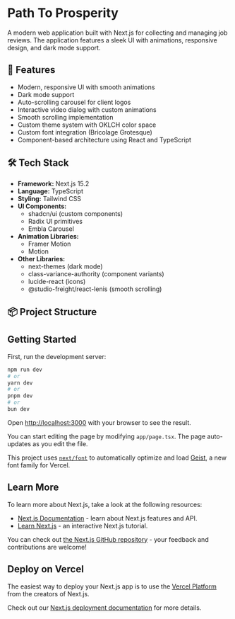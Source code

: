 # Path To Prosperity

A modern web application built with Next.js for collecting and managing job reviews. The application features a sleek UI with animations, responsive design, and dark mode support.

## 🚀 Features

- Modern, responsive UI with smooth animations
- Dark mode support
- Auto-scrolling carousel for client logos
- Interactive video dialog with custom animations
- Smooth scrolling implementation
- Custom theme system with OKLCH color space
- Custom font integration (Bricolage Grotesque)
- Component-based architecture using React and TypeScript

## 🛠️ Tech Stack

- **Framework:** Next.js 15.2
- **Language:** TypeScript
- **Styling:** Tailwind CSS
- **UI Components:** 
  - shadcn/ui (custom components)
  - Radix UI primitives
  - Embla Carousel
- **Animation Libraries:**
  - Framer Motion
  - Motion
- **Other Libraries:**
  - next-themes (dark mode)
  - class-variance-authority (component variants)
  - lucide-react (icons)
  - @studio-freight/react-lenis (smooth scrolling)

## 📦 Project Structure

## Getting Started

First, run the development server:

```bash
npm run dev
# or
yarn dev
# or
pnpm dev
# or
bun dev
```

Open [http://localhost:3000](http://localhost:3000) with your browser to see the result.

You can start editing the page by modifying `app/page.tsx`. The page auto-updates as you edit the file.

This project uses [`next/font`](https://nextjs.org/docs/app/building-your-application/optimizing/fonts) to automatically optimize and load [Geist](https://vercel.com/font), a new font family for Vercel.

## Learn More

To learn more about Next.js, take a look at the following resources:

- [Next.js Documentation](https://nextjs.org/docs) - learn about Next.js features and API.
- [Learn Next.js](https://nextjs.org/learn) - an interactive Next.js tutorial.

You can check out [the Next.js GitHub repository](https://github.com/vercel/next.js) - your feedback and contributions are welcome!

## Deploy on Vercel

The easiest way to deploy your Next.js app is to use the [Vercel Platform](https://vercel.com/new?utm_medium=default-template&filter=next.js&utm_source=create-next-app&utm_campaign=create-next-app-readme) from the creators of Next.js.

Check out our [Next.js deployment documentation](https://nextjs.org/docs/app/building-your-application/deploying) for more details.
